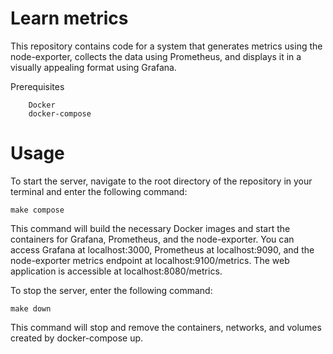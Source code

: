 # Learn metrics


This repository contains code for a system that generates metrics using the node-exporter, collects the data using Prometheus, and displays it in a visually appealing format using Grafana.

Prerequisites
```
    Docker
    docker-compose
```
# Usage
To start the server, navigate to the root directory of the repository in your terminal and enter the following command:

```
make compose

```

This command will build the necessary Docker images and start the containers for Grafana, Prometheus, and the node-exporter. You can access Grafana at localhost:3000, Prometheus at localhost:9090, and the node-exporter metrics endpoint at localhost:9100/metrics. The web application is accessible at localhost:8080/metrics.

To stop the server, enter the following command:

```
make down
```
This command will stop and remove the containers, networks, and volumes created by docker-compose up.